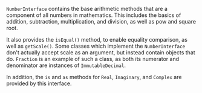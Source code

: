 `NumberInterface` contains the base arithmetic methods that are a component of all numbers in mathematics. This includes the basics of addition, subtraction, multiplication, and division, as well as pow and square root.

It also provides the `isEqual()` method, to enable equality comparison, as well as `getScale()`. Some classes which implement the `NumberInterface` don't actually accept scale as an argument, but instead contain objects that do. `Fraction` is an example of such a class, as both its numerator and denominator are instances of `ImmutableDecimal`.

In addition, the `is` and `as` methods for `Real`, `Imaginary`, and `Complex` are provided by this interface.